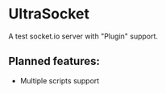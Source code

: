 # UltraSocket
A test socket.io server with "Plugin" support.
## Planned features:
* Multiple scripts support
